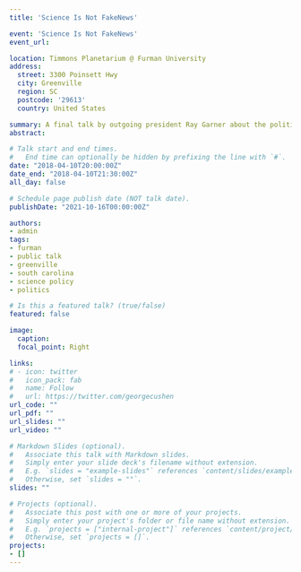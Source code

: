 ```yaml
---
title: 'Science Is Not FakeNews'

event: 'Science Is Not FakeNews'
event_url: 

location: Timmons Planetarium @ Furman University
address:
  street: 3300 Poinsett Hwy 
  city: Greenville
  region: SC
  postcode: '29613'
  country: United States

summary: A final talk by outgoing president Ray Garner about the politics of science and how we can combat growing anti-science sentiments.  
abstract: 

# Talk start and end times.
#   End time can optionally be hidden by prefixing the line with `#`.
date: "2018-04-10T20:00:00Z"
date_end: "2018-04-10T21:30:00Z"
all_day: false

# Schedule page publish date (NOT talk date).
publishDate: "2021-10-16T00:00:00Z"

authors: 
- admin
tags: 
- furman
- public talk
- greenville
- south carolina
- science policy
- politics

# Is this a featured talk? (true/false)
featured: false

image:
  caption: 
  focal_point: Right

links:
# - icon: twitter
#   icon_pack: fab
#   name: Follow
#   url: https://twitter.com/georgecushen
url_code: ""
url_pdf: ""
url_slides: ""
url_video: ""

# Markdown Slides (optional).
#   Associate this talk with Markdown slides.
#   Simply enter your slide deck's filename without extension.
#   E.g. `slides = "example-slides"` references `content/slides/example-slides.md`.
#   Otherwise, set `slides = ""`.
slides: ""

# Projects (optional).
#   Associate this post with one or more of your projects.
#   Simply enter your project's folder or file name without extension.
#   E.g. `projects = ["internal-project"]` references `content/project/deep-learning/index.md`.
#   Otherwise, set `projects = []`.
projects:
- []
---
```


<!-- {{% callout note %}}
Click on the **Slides** button above to view the built-in slides feature.
{{% /callout %}}

Slides can be added in a few ways:

- **Create** slides using Wowchemy's [*Slides*](https://wowchemy.com/docs/managing-content/#create-slides) feature and link using `slides` parameter in the front matter of the talk file
- **Upload** an existing slide deck to `static/` and link using `url_slides` parameter in the front matter of the talk file
- **Embed** your slides (e.g. Google Slides) or presentation video on this page using [shortcodes](https://wowchemy.com/docs/writing-markdown-latex/).

Further event details, including [page elements](https://wowchemy.com/docs/writing-markdown-latex/) such as image galleries, can be added to the body of this page. -->
